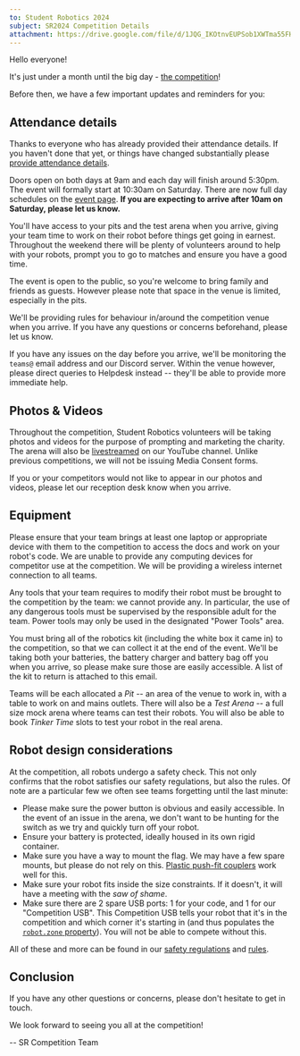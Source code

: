 ```yaml
---
to: Student Robotics 2024
subject: SR2024 Competition Details
attachment: https://drive.google.com/file/d/1JQG_IKOtnvEUPSob1XWTma55FHRK_r4o/view
---
```


Hello everyone!

It's just under a month until the big day - [the competition][competition-event-page]!

Before then, we have a few important updates and reminders for you:

## Attendance details

Thanks to everyone who has already provided their attendance details. If you haven't done that yet, or things have changed substantially please [provide attendance details][attendace-details].

Doors open on both days at 9am and each day will finish around 5:30pm. The event will formally start at 10:30am on Saturday. There are now full day schedules on the [event page][competition-event-page]. **If you are expecting to arrive after 10am on Saturday, please let us know.**

You'll have access to your pits and the test arena when you arrive, giving your team time to work on their robot before things get going in earnest.
Throughout the weekend there will be plenty of volunteers around to help with your robots, prompt you to go to matches and ensure you have a good time.

The event is open to the public, so you're welcome to bring family and friends as guests. However please note that space in the venue is limited, especially in the pits.

We'll be providing rules for behaviour in/around the competition venue when you arrive. If you have any questions or concerns beforehand, please let us know.

If you have any issues on the day before you arrive, we'll be monitoring the `teams@` email address and our Discord server.
Within the venue however, please direct queries to Helpdesk instead -- they'll be able to provide more immediate help.

## Photos & Videos

Throughout the competition, Student Robotics volunteers will be taking photos and videos for the purpose of prompting and marketing the charity. The arena will also be [livestreamed][competition-event-page-livestream] on our YouTube channel. Unlike previous competitions, we will not be issuing Media Consent forms.

If you or your competitors would not like to appear in our photos and videos, please let our reception desk know when you arrive.

## Equipment

Please ensure that your team brings at least one laptop or appropriate device with them to the competition to access the docs and work on your robot's code. We are unable to provide any computing devices for competitor use at the competition. We will be providing a wireless internet connection to all teams.

Any tools that your team requires to modify their robot must be brought to the competition by the team: we cannot provide any. In particular, the use of any dangerous tools must be supervised by the responsible adult for the team. Power tools may only be used in the designated "Power Tools" area.

You must bring all of the robotics kit (including the white box it came in) to the competition, so that we can collect it at the end of the event. We'll be taking both your batteries, the battery charger and battery bag off you when you arrive, so please make sure those are easily accessible. A list of the kit to return is attached to this email.

Teams will be each allocated a _Pit_ -- an area of the venue to work in, with a table to work on and mains outlets. There will also be a _Test Arena_ -- a full size mock arena where teams can test their robots. You will also be able to book _Tinker Time_ slots to test your robot in the real arena.

## Robot design considerations

At the competition, all robots undergo a safety check. This not only confirms that the robot satisfies our safety regulations, but also the rules. Of note are a particular few we often see teams forgetting until the last minute:

- Please make sure the power button is obvious and easily accessible. In the event of an issue in the arena, we don't want to be hunting for the switch as we try and quickly turn off your robot.
- Ensure your battery is protected, ideally housed in its own rigid container.
- Make sure you have a way to mount the flag. We may have a few spare mounts, but please do not rely on this. [Plastic push-fit couplers][push-fit-couplers] work well for this.
- Make sure your robot fits inside the size constraints. If it doesn't, it will have a meeting with the _saw of shame_.
- Make sure there are 2 spare USB ports: 1 for your code, and 1 for our "Competition USB". This Competition USB tells your robot that it's in the competition and which corner it's starting in (and thus populates the [`robot.zone` property][robot-attributes]). You will not be able to compete without this.

All of these and more can be found in our [safety regulations][safety-regulations] and [rules][rules].

## Conclusion

If you have any other questions or concerns, please don't hesitate to get in touch.

We look forward to seeing you all at the competition!

-- SR Competition Team

[attendace-details]: https://forms.gle/8YhfdRbfDWP3KKNy8
[competition-event-page]: https://studentrobotics.org/events/sr2024/competition/
[competition-event-page-livestream]: https://studentrobotics.org/events/sr2024/competition/#livestream
[push-fit-couplers]: https://www.screwfix.com/p/jg-speedfit-plastic-push-fit-equal-tee-15mm/50422
[robot-attributes]: https://studentrobotics.org/docs/programming/robot_api/#other-robot-attributes
[safety-regulations]: https://studentrobotics.org/docs/rules/safety_regulations
[rules]: https://studentrobotics.org/docs/rules/
